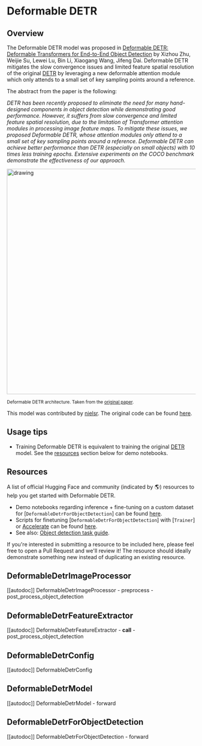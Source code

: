 <!--Copyright 2022 The HuggingFace Team. All rights reserved.

Licensed under the Apache License, Version 2.0 (the "License"); you may not use this file except in compliance with
the License. You may obtain a copy of the License at

http://www.apache.org/licenses/LICENSE-2.0

Unless required by applicable law or agreed to in writing, software distributed under the License is distributed on
an "AS IS" BASIS, WITHOUT WARRANTIES OR CONDITIONS OF ANY KIND, either express or implied. See the License for the
specific language governing permissions and limitations under the License.

⚠️ Note that this file is in Markdown but contain specific syntax for our doc-builder (similar to MDX) that may not be
rendered properly in your Markdown viewer.

-->

# Deformable DETR

## Overview

The Deformable DETR model was proposed in [Deformable DETR: Deformable Transformers for End-to-End Object Detection](https://arxiv.org/abs/2010.04159) by Xizhou Zhu, Weijie Su, Lewei Lu, Bin Li, Xiaogang Wang, Jifeng Dai.
Deformable DETR mitigates the slow convergence issues and limited feature spatial resolution of the original [DETR](detr) by leveraging a new deformable attention module which only attends to a small set of key sampling points around a reference.

The abstract from the paper is the following:

*DETR has been recently proposed to eliminate the need for many hand-designed components in object detection while demonstrating good performance. However, it suffers from slow convergence and limited feature spatial resolution, due to the limitation of Transformer attention modules in processing image feature maps. To mitigate these issues, we proposed Deformable DETR, whose attention modules only attend to a small set of key sampling points around a reference. Deformable DETR can achieve better performance than DETR (especially on small objects) with 10 times less training epochs. Extensive experiments on the COCO benchmark demonstrate the effectiveness of our approach.*

<img src="https://huggingface.co/datasets/huggingface/documentation-images/resolve/main/deformable_detr_architecture.png"
alt="drawing" width="600"/>

<small> Deformable DETR architecture. Taken from the <a href="https://arxiv.org/abs/2010.04159">original paper</a>.</small>

This model was contributed by [nielsr](https://huggingface.co/nielsr). The original code can be found [here](https://github.com/fundamentalvision/Deformable-DETR).

## Usage tips

- Training Deformable DETR is equivalent to training the original [DETR](detr) model. See the [resources](#resources) section below for demo notebooks.

## Resources

A list of official Hugging Face and community (indicated by 🌎) resources to help you get started with Deformable DETR.

<PipelineTag pipeline="object-detection"/>

- Demo notebooks regarding inference + fine-tuning on a custom dataset for [`DeformableDetrForObjectDetection`] can be found [here](https://github.com/NielsRogge/Transformers-Tutorials/tree/master/Deformable-DETR).
- Scripts for finetuning [`DeformableDetrForObjectDetection`] with [`Trainer`] or [Accelerate](https://huggingface.co/docs/accelerate/index) can be found [here](https://github.com/huggingface/transformers/tree/main/examples/pytorch/object-detection).
- See also: [Object detection task guide](../tasks/object_detection).

If you're interested in submitting a resource to be included here, please feel free to open a Pull Request and we'll review it! The resource should ideally demonstrate something new instead of duplicating an existing resource.

## DeformableDetrImageProcessor

[[autodoc]] DeformableDetrImageProcessor
    - preprocess
    - post_process_object_detection

## DeformableDetrFeatureExtractor

[[autodoc]] DeformableDetrFeatureExtractor
    - __call__
    - post_process_object_detection

## DeformableDetrConfig

[[autodoc]] DeformableDetrConfig

## DeformableDetrModel

[[autodoc]] DeformableDetrModel
    - forward

## DeformableDetrForObjectDetection

[[autodoc]] DeformableDetrForObjectDetection
    - forward
